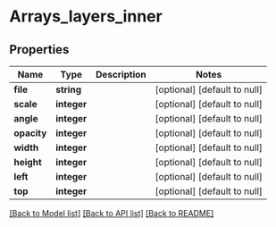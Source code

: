 # Arrays_layers_inner

## Properties
Name | Type | Description | Notes
------------ | ------------- | ------------- | -------------
**file** | **string** |  | [optional] [default to null]
**scale** | **integer** |  | [optional] [default to null]
**angle** | **integer** |  | [optional] [default to null]
**opacity** | **integer** |  | [optional] [default to null]
**width** | **integer** |  | [optional] [default to null]
**height** | **integer** |  | [optional] [default to null]
**left** | **integer** |  | [optional] [default to null]
**top** | **integer** |  | [optional] [default to null]

[[Back to Model list]](../README.md#documentation-for-models) [[Back to API list]](../README.md#documentation-for-api-endpoints) [[Back to README]](../README.md)


